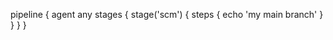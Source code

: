 pipeline {
    agent any 
    stages {
        stage('scm') {
            steps {
                echo 'my main branch'
            }
        }
     }
  } 
